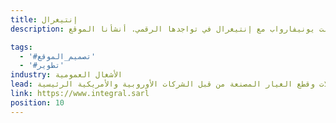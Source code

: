 ```yaml
---
title: إنتيغرال
description: تعاونت يونيفارواب مع إنتيغرال في تواجدها الرقمي. أنشأنا الموقع.

tags:
  - '#تصميم_الموقع'
  - '#تطوير'
industry: الأشغال العمومية
lead: توزع إنتيغرال معدات الأشغال العمومية، تزود عملائها بالآلات وقطع الغيار المصنعة من قبل الشركات الأوروبية والأمريكية الرئيسية.
link: https://www.integral.sarl
position: 10
---
```

